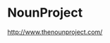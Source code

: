 <!--
id: 3214563524
link: http://kevinisom.info/post/3214563524/nounproject
slug: nounproject
date: Thu Feb 10 2011 23:33:23 GMT+1300 (NZDT)
raw: {"blog_name":"kevinisom","id":3214563524,"post_url":"http://kevinisom.info/post/3214563524/nounproject","slug":"nounproject","type":"link","date":"2011-02-10 10:33:23 GMT","timestamp":1297334003,"state":"published","format":"html","reblog_key":"rCr5RJmG","tags":[],"short_url":"http://tmblr.co/Zw68Yy2-cbZ4","highlighted":[],"feed_item":"http://www.thenounproject.com/","from_feed_id":"650234","note_count":0,"title":"NounProject","url":"http://www.thenounproject.com/","description":""}
publish: 2011-02-010
tags: 
title: NounProject
-->


NounProject
===========

<http://www.thenounproject.com/>

